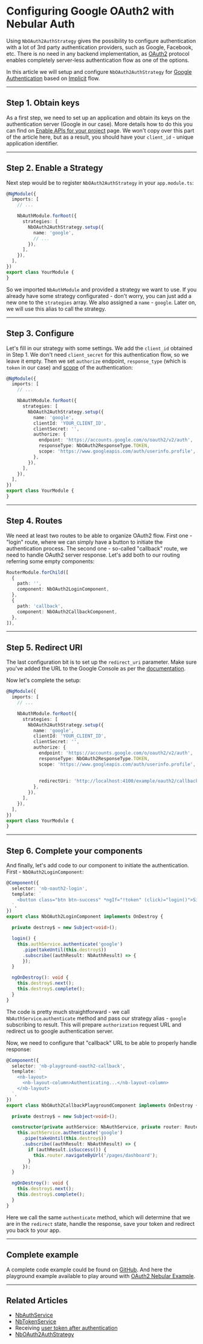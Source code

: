 # Configuring Google OAuth2 with Nebular Auth

Using `NbOAuth2AuthStrategy` gives the possibility to configure authentication with a lot of 3rd party authentication providers, such as Google, Facebook, etc.
There is no need in any backend implementation, as [OAuth2](https://tools.ietf.org/html/rfc6749) protocol enables completely server-less authentication flow as one of the options.

In this article we will setup and configure `NbOAuth2AuthStrategy` for [Google Authentication](https://developers.google.com/identity/protocols/OAuth2UserAgent) 
based on [Implicit](https://tools.ietf.org/html/rfc6749#section-4.2) flow.
<hr>

## Step 1. Obtain keys

As a first step, we need to set up an application and obtain its keys on the authentication server (Google in our case).
More details how to do this you can find on [Enable APIs for your project](https://developers.google.com/identity/protocols/OAuth2UserAgent#enable-apis) page. 
We won't copy over this part of the article here, but as a result, you should have your `client_id` - unique application identifier.
<hr>

## Step 2. Enable a Strategy

Next step would be to register `NbOAuth2AuthStrategy` in your `app.module.ts`:

```ts
@NgModule({
  imports: [
    // ...

    NbAuthModule.forRoot({
      strategies: [
        NbOAuth2AuthStrategy.setup({
          name: 'google',
          // ...
        }),
      ],
    }),
  ],
})
export class YourModule {
}
``` 

So we imported `NbAuthModule` and provided a strategy we want to use. If you already have some strategy configurated - don't worry, you can just add a new one to the `strategies` array.
We also assigned a `name` - `google`. Later on, we will use this alias to call the strategy.
<hr>

## Step 3. Configure

Let's fill in our strategy with some settings. We add the `client_id` obtained in Step 1. We don't need `client_secret` for this authentication flow, so we leave it empty.
Then we set `authorize` endpoint, `response_type` (which is `token` in our case) and [scope](https://tools.ietf.org/html/rfc6749#section-3.3) of the authentication:
 
```ts
@NgModule({
  imports: [
    // ...

    NbAuthModule.forRoot({
      strategies: [
        NbOAuth2AuthStrategy.setup({
          name: 'google',
          clientId: 'YOUR_CLIENT_ID',
          clientSecret: '',
          authorize: {
            endpoint: 'https://accounts.google.com/o/oauth2/v2/auth',
            responseType: NbOAuth2ResponseType.TOKEN,
            scope: 'https://www.googleapis.com/auth/userinfo.profile',
          },
        }),
      ],
    }),
  ],
})
export class YourModule {
}
```
<hr>

## Step 4. Routes

We need at least two routes to be able to organize OAuth2 flow. First one - "login" route, where we can simply have a button to initiate the authentication process.
The second one - so-called "callback" route, we need to handle OAuth2 server response.
Let's add both to our routing referring some empty components:

```ts
RouterModule.forChild([
  {
    path: '',
    component: NbOAuth2LoginComponent,
  },
  {
    path: 'callback',
    component: NbOAuth2CallbackComponent,
  },
]),
```
<hr>

## Step 5. Redirect URI

The last configuration bit is to set up the `redirect_uri` parameter. Make sure you've added the URL to the Google Console as per the [documentation](https://developers.google.com/identity/protocols/OAuth2UserAgent#redirecting).

Now let's complete the setup:
```ts
@NgModule({
  imports: [
    // ...

    NbAuthModule.forRoot({
      strategies: [
        NbOAuth2AuthStrategy.setup({
          name: 'google',
          clientId: 'YOUR_CLIENT_ID',
          clientSecret: '',
          authorize: {
            endpoint: 'https://accounts.google.com/o/oauth2/v2/auth',
            responseType: NbOAuth2ResponseType.TOKEN,
            scope: 'https://www.googleapis.com/auth/userinfo.profile',
            
            
            redirectUri: 'http://localhost:4100/example/oauth2/callback',
          },
        }),
      ],
    }),
  ],
})
export class YourModule {
}
```
<hr>

## Step 6. Complete your components

And finally, let's add code to our component to initiate the authentication. First - `NbOAuth2LoginComponent`:


```ts
@Component({
  selector: 'nb-oauth2-login',
  template: `
    <button class="btn btn-success" *ngIf="!token" (click)="login()">Sign In with Google</button>
  `,
})
export class NbOAuth2LoginComponent implements OnDestroy {

  private destroy$ = new Subject<void>();

  login() {
    this.authService.authenticate('google')
      .pipe(takeUntil(this.destroy$))
      .subscribe((authResult: NbAuthResult) => {
      });
  }

  ngOnDestroy(): void {
    this.destroy$.next();
    this.destroy$.complete();
  }
}
```
The code is pretty much straightforward - we call `NbAuthService`.`authenticate` method and pass our strategy alias - `google` subscribing to result.
This will prepare `authorization` request URL and redirect us to google authentication server.

Now, we need to configure that "callback" URL to be able to properly handle response:

```ts
@Component({
  selector: 'nb-playground-oauth2-callback',
  template: `
    <nb-layout>
      <nb-layout-column>Authenticating...</nb-layout-column>
    </nb-layout>
  `,
})
export class NbOAuth2CallbackPlaygroundComponent implements OnDestroy {

  private destroy$ = new Subject<void>();

  constructor(private authService: NbAuthService, private router: Router) {
    this.authService.authenticate('google')
      .pipe(takeUntil(this.destroy$))
      .subscribe((authResult: NbAuthResult) => {
        if (authResult.isSuccess()) {
          this.router.navigateByUrl('/pages/dashboard');
        }
      });
  }

  ngOnDestroy(): void {
    this.destroy$.next();
    this.destroy$.complete();
  }
}
``` 
Here we call the same `authenticate` method, which will determine that we are in the `redirect` state, handle the response, save your token and redirect you back to your app.
<hr>

## Complete example

A complete code example could be found on [GitHub](https://github.com/akveo/nebular/tree/master/src/playground/with-layout/oauth2).
And here the playground example available to play around with [OAuth2 Nebular Example](/example/oauth2).

<hr>

## Related Articles

- [NbAuthService](/docs/auth/nbauthservice)
- [NbTokenService](/docs/auth/nbtokenservice)
- Receiving [user token after authentication](/docs/auth/getting-user-token)
- [NbOAuth2AuthStrategy](/docs/auth/nboauth2authstrategy)
